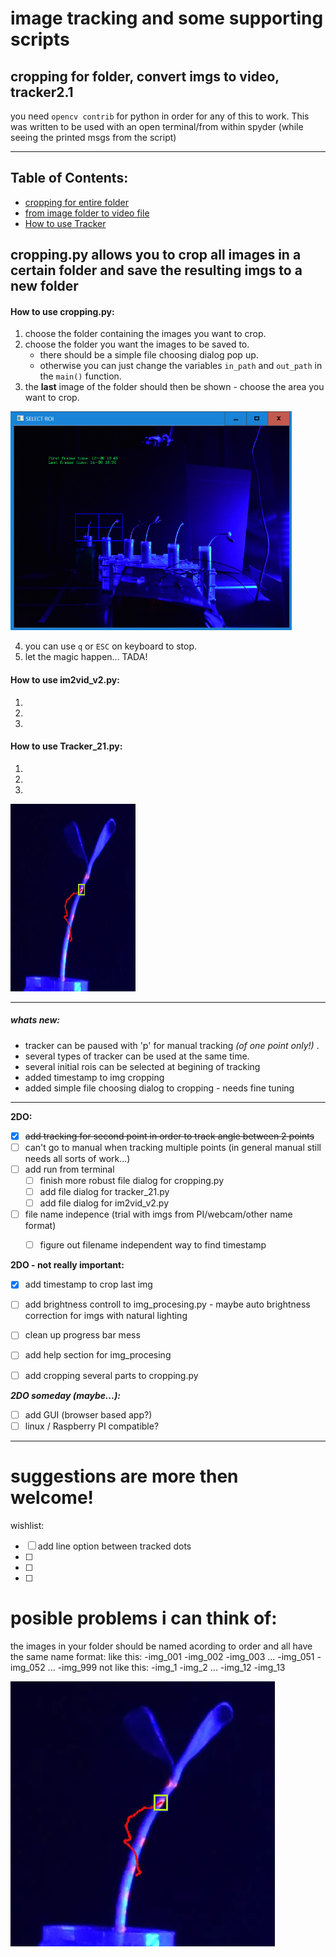 # image tracking and some supporting scripts

cropping for folder, convert imgs to video, tracker2.1 
------------
you need `opencv contrib` for python in order for any of this to work.
This was written to be used with an open terminal/from within spyder
(while seeing the printed msgs from the script)

------------


## Table of Contents:
- [cropping for entire folder](#how-to-use-croppingpy)
- [from image folder to video file](#how-to-use-im2vid_v2py)
- [How to use Tracker](#how-to-use-tracker_21py)

##  cropping.py allows you to crop all images in a certain folder and save the resulting imgs to a new folder
#### How to use cropping.py:
1. choose the folder containing the images you want to crop.
2. choose the folder you want the images to be saved to.
	 - there should be a simple file choosing dialog pop up. 
	 - otherwise you can just change the variables `in_path` and `out_path` in the `main()` function.
3. the **last** image of the folder should then be shown - choose the area you want to crop.

<img src="examples/select_ROI_exmp.png" alt="tip_with_track" width="450" height="350">

4. you can use `q` or `ESC` on keyboard to stop.
5. let the magic happen... TADA!

#### How to use im2vid_v2.py:
1.
2. 
3.

#### How to use Tracker_21.py:
1.
2. 
3.

<img src="examples/tip%20with%20track.png" alt="tip_with_track" width="200" height="300">

------------

##### whats new:
* tracker can be paused with 'p' for manual tracking *(of one point only!)* .
* several types of tracker can be used at the same time.
* several initial rois can be selected at begining of tracking
* added timestamp to img cropping
* added simple file choosing dialog to cropping - needs fine tuning

------------
**2DO:**
- [X] ~~add tracking for second point in order to track angle between 2 points~~
- [ ] can't go to manual when tracking multiple points
	(in general manual still needs all sorts of work...)
- [ ] add run from terminal
	- [ ] finish more robust file dialog for cropping.py  
	- [ ] add file dialog for tracker_21.py
	- [ ] add file dialog for im2vid_v2.py
- [ ] file name indepence (trial with imgs from PI/webcam/other name format)
	- [ ] figure out filename independent way to find timestamp

	
**2DO - not really important:**
- [X] add timestamp to crop last img
- [ ] add brightness controll to img_procesing.py - maybe auto brightness correction for imgs with natural lighting
- [ ] clean up progress bar mess
- [ ] add help section for img_procesing
- [ ] add cropping several parts to cropping.py


_**2DO someday (maybe...):**_
- [ ] add GUI (browser based app?)
- [ ] linux / Raspberry PI compatible?

------------
# suggestions are more then welcome!

wishlist:
- [ ] add line option between tracked dots
- [ ]
- [ ]
- [ ]


# posible problems i can think of:
the images in your folder should be named acording to order and all have the same name format:
like this:
	-img_001
	-img_002
	-img_003
	...
	-img_051
	-img_052
	...
	-img_999
not like this:
	-img_1
	-img_2
	...
	-img_12
	-img_13
	
![keep for refrence](examples/tip%20with%20track.png)
